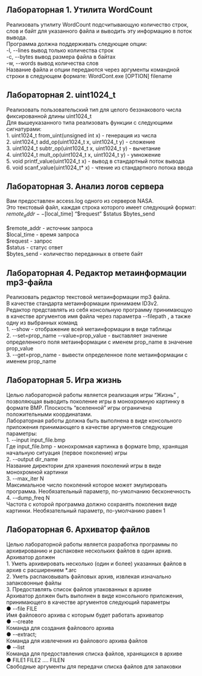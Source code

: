 ## Лабораторная 1. Утилита WordCount

Реализовать утилиту WordCount подсчитывающую количество
строк, слов и байт для указанного файла и выводить эту
информацию в поток вывода.
<br> Программа должна поддерживать следующие опции:
<br> -l, --lines вывод только количества строк
<br> -c, --bytes вывод размера файла в байтах
<br> -w, --words вывод количества слов
<br> Название файла и опции передаются через аргументы
командной строки в следующем формате: WordCont.exe [OPTION] filename

## Лабораторная 2. uint1024_t

Реализовать пользовательский тип для целого беззнакового числа
фиксированной длины uint1024_t
<br> Для вышеуказанного типа реализовать функции с следующими
сигнатурами:
<br> 1. uint1024_t from_uint(unsigned int x) - генерация из числа
<br> 2. uint1024_t add_op(uint1024_t x, uint1024_t y) - сложение
<br> 3. uint1024_t subtr_op(uint1024_t x, uint1024_t y) - вычетание
<br> 4. uint1024_t mult_op(uint1024_t x, uint1024_t y) - умножение
<br> 5. void printf_value(uint1024_t x) - вывод в стандартный поток
вывода
<br> 6. void scanf_value(uint1024_t* x) - чтение из стандартного потока
ввода

## Лабораторная 3. Анализ логов сервера

Вам предоставлен access.log одного из серверов NASA.
<br> Это текстовый файл, каждая строка которого имеет следующий формат:
<br> $remote_addr - - [$local_time] “$request” $status $bytes_send
<br>
<br> $remote_addr - источник запроса
<br> $local_time - время запроса
<br> $request - запрос
<br> $status - статус ответ
<br> $bytes_send - количество переданных в ответе байт

## Лабораторная 4. Редактор метаинформации mp3-файла

Реализовать редактор текстовой метаинформации mp3 файла.
<br> В качестве стандарта метаинформации принимаем ID3v2.
<br> Редактор представлять из себя консольную программу
принимающую в качестве аргументов имя файла через параметра
--filepath , а также одну из выбранных команд
<br> 1. --show - отображение всей метаинформации в виде таблицы
<br> 2. --set=prop_name --value=prop_value - выставляет значение
определенного поля метаинформации с именем prop_name в
значение prop_value
<br> 3. --get=prop_name - вывести определенное поле
метаинформации с именем prop_name

## Лабораторная 5. Игра жизнь

Целью лабораторной работы является реализация игры “Жизнь” , позволяющая
выводить поколение игры в монохромную картинку в формате BMP. Плоскость
“вселенной” игры ограничена положительными координатами.
<br> Лабораторная работы должна быть выполнена в виде консольного приложения
принимающего в качестве аргументов следующие параметры:
<br> 1. --input input_file.bmp
<br>       Где input_file.bmp - монохромная картинка в формате bmp,
хранящая начальную ситуация (первое поколение) игры
<br> 2. --output dir_name
<br>       Название директории для хранения поколений игры в виде
монохромной картинки
<br> 3. --max_iter N
<br>       Максимальное число поколений которое может эмулировать
программа. Необязательный параметр, по-умолчанию бесконечность
<br> 4. --dump_freq N
<br>       Частота с которой программа должно сохранять поколения виде
картинки. Необязательный параметр, по-умолчанию равен 1

## Лабораторная 6. Архиватор файлов
Целью лабораторной работы является разработка программы по архивированию
и распаковке нескольких файлов в один архив. Архиватор должен
<br> 1. Уметь архивировать несколько (один и более) указанных файлов в архив с
расширением *.arc
<br> 2. Уметь распаковывать файловых архив, извлекая изначально запаковонные
файлы
<br> 3. Предоставлять список файлов упакованных в архиве
<br> Архиватор должен быть выполнен в виде консольного приложения,
принимающего в качестве аргументов следующий параметры
<br> ● --file FILE
<br> Имя файлового архива с которым будет работать архиватор
<br> ● --create
<br> Команда для создания файлового архива
<br> ● --extract;
<br> Команда для извлечения из файлового архива файлов
<br> ● --list
<br> Команда для предоставления списка файлов, хранящихся в архиве
<br> ● FILE1 FILE2 .... FILEN
<br> Свободные аргументы для передачи списка файлов для запаковки

